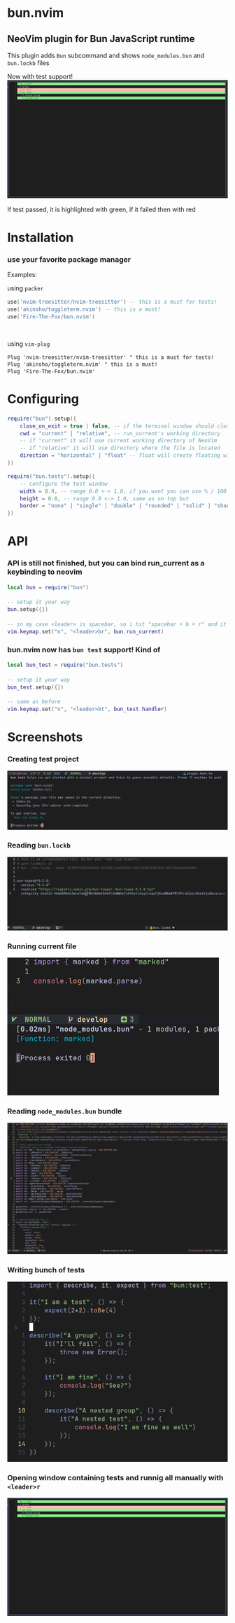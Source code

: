 # bun.nvim

## NeoVim plugin for Bun JavaScript runtime

This plugin adds `Bun` subcommand and shows `node_modules.bun` and `bun.lockb` files

Now with test support!
![Testing Window](./photos/6.png)

If test passed, it is highlighted with green, if it failed then with red

# Installation 

### use your favorite package manager

Examples: <br>

using `packer`
```lua
use('nvim-treesitter/nvim-treesitter') -- this is a must for tests!
use('akinsho/toggleterm.nvim') -- this is a must!
use('Fire-The-Fox/bun.nvim')
```

<br>

using `vim-plug`
```vim
Plug 'nvim-treesitter/nvim-treesitter' " this is a must for tests!
Plug 'akinsho/toggleterm.nvim' " this is a must!
Plug 'Fire-The-Fox/bun.nvim'
```

# Configuring

```lua
require("bun").setup({
    close_on_exit = true | false, -- if the terminal window should close instantly after bun exited
    cwd = "current" | "relative", -- run_current's working directory
    -- if "current" it will use current working directory of NeoVim
    -- if "relative" it will use directory where the file is located
    direction = "horizontal" | "float" -- float will create floating window and horizontal will put it under buffers 
})
```

```lua
require("bun.tests").setup({
    -- configure the test window
    width = 0.9, -- range 0.0 <-> 1.0, if you want you can use % / 100 to get the value
    height = 0.8, -- range 0.0 <-> 1.0, same as on top but
    border = "none" | "single" | "double" | "rounded" | "solid" | "shadow" -- style of the border
})
```

# API

### API is still not finished, but you can bind run_current as a keybinding to neovim

```lua
local bun = require("bun")

-- setup it your way
bun.setup({})

-- in my case <leader> is spacebar, so i hit "spacebar + b + r" and it will run current file
vim.keymap.set("n", "<leader>br", bun.run_current)
```

### bun.nvim now has `bun test` support! Kind of

```lua
local bun_test = require("bun.tests")

-- setup it your way
bun_test.setup({})

-- same as before
vim.keymap.set("n", "<leader>bt", bun_test.handler)
```

# Screenshots

### Creating test project
![:Bun init](./photos/1.png)

### Reading `bun.lockb`
![bun.lockb](./photos/2.png)

### Running current file
![:Bun run_current](./photos/3.png)

### Reading `node_modules.bun` bundle
![:Bun bundle index.ts](./photos/4.png)

### Writing bunch of tests
![Tests](./photos/5.png)

### Opening window containing tests and runnig all manually with `<leader>r`
![Results](./photos/6.png)

